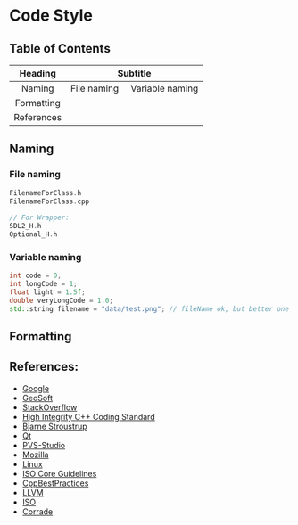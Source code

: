 # Code Style #

## Table of Contents ##
|Heading|Subtitle|
|:-:|:-:|
|Naming|File naming&nbsp;&nbsp;&nbsp;&nbsp;&nbsp;Variable naming|
|Formatting||
|References||

## Naming ##

### File naming ###
```c++
FilenameForClass.h
FilenameForClass.cpp
    
// For Wrapper:
SDL2_H.h
Optional_H.h
```

### Variable naming ###
```c++
int code = 0;
int longCode = 1;
float light = 1.5f;
double veryLongCode = 1.0;
std::string filename = "data/test.png"; // fileName ok, but better one entity, one word
```

## Formatting ##

## References: ##

* [Google](https://google.github.io/styleguide/cppguide.html)
* [GeoSoft](https://geosoft.no/development/cppstyle.html)
* [StackOverflow](https://stackoverflow.com/questions/18170944/c-coding-style)
* [High Integrity C++ Coding Standard](https://www.perforce.com/resources/qac/high-integrity-cpp-coding-standard)
* [Bjarne Stroustrup](http://www.stroustrup.com/bs_faq2.html)
* [Qt](https://doc-snapshots.qt.io/qtcreator-extending/coding-style.html)
* [PVS-Studio](https://www.viva64.com/ru/b/0391/)
* [Mozilla](https://developer.mozilla.org/en-US/docs/Mozilla/Developer_guide/Coding_Style)
* [Linux](http://www.linuxfromscratch.org/alfs/view/hacker/part2/hacker/coding-style.html)
* [ISO Core Guidelines](https://isocpp.github.io/CppCoreGuidelines/CppCoreGuidelines)
* [CppBestPractices](https://github.com/lefticus/cppbestpractices/blob/master/03-Style.md)
* [LLVM](https://llvm.org/docs/CodingStandards.html)
* [ISO](https://isocpp.org/faq)
* [Corrade](https://doc.magnum.graphics/corrade/corrade-coding-style.html)